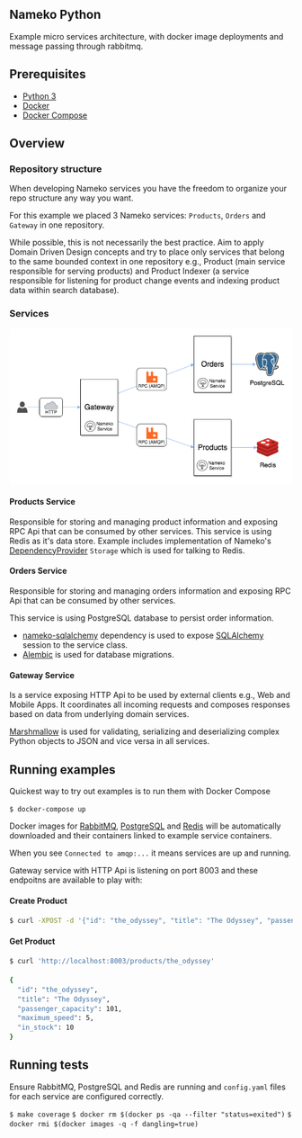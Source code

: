 ## Nameko Python
Example micro services architecture, with docker image deployments and message passing through rabbitmq.



## Prerequisites

* [Python 3](https://www.python.org/downloads/)
* [Docker](https://www.docker.com/)
* [Docker Compose](https://docs.docker.com/compose/)

## Overview

### Repository structure
When developing Nameko services you have the freedom to organize your repo structure any way you want.

For this example we placed 3 Nameko services: `Products`, `Orders` and `Gateway` in one repository.

While possible, this is not necessarily the best practice. Aim to apply Domain Driven Design concepts and try to place only services that belong to the same bounded context in one repository e.g., Product (main service responsible for serving products) and Product Indexer (a service responsible for listening for product change events and indexing product data within search database).

### Services

![Services](diagram.png)

#### Products Service

Responsible for storing and managing product information and exposing RPC Api that can be consumed by other services. This service is using Redis as it's data store. Example includes implementation of Nameko's [DependencyProvider](https://nameko.readthedocs.io/en/stable/key_concepts.html#dependency-injection) `Storage` which is used for talking to Redis.

#### Orders Service

Responsible for storing and managing orders information and exposing RPC Api that can be consumed by other services.

This service is using PostgreSQL database to persist order information.
- [nameko-sqlalchemy](https://pypi.python.org/pypi/nameko-sqlalchemy)  dependency is used to expose [SQLAlchemy](http://www.sqlalchemy.org/) session to the service class.
- [Alembic](https://pypi.python.org/pypi/alembic) is used for database migrations.

#### Gateway Service

Is a service exposing HTTP Api to be used by external clients e.g., Web and Mobile Apps. It coordinates all incoming requests and composes responses based on data from underlying domain services.

[Marshmallow](https://pypi.python.org/pypi/marshmallow) is used for validating, serializing and deserializing complex Python objects to JSON and vice versa in all services.

## Running examples

Quickest way to try out examples is to run them with Docker Compose

`$ docker-compose up`

Docker images for [RabbitMQ](https://hub.docker.com/_/rabbitmq/), [PostgreSQL](https://hub.docker.com/_/postgres/) and [Redis](https://hub.docker.com/_/redis/) will be automatically downloaded and their containers linked to example service containers.

When you see `Connected to amqp:...` it means services are up and running.

Gateway service with HTTP Api is listening on port 8003 and these endpoitns are available to play with:

#### Create Product

```sh
$ curl -XPOST -d '{"id": "the_odyssey", "title": "The Odyssey", "passenger_capacity": 101, "maximum_speed": 5, "in_stock": 10}' 'http://localhost:8003/products'
```

#### Get Product

```sh
$ curl 'http://localhost:8003/products/the_odyssey'

{
  "id": "the_odyssey",
  "title": "The Odyssey",
  "passenger_capacity": 101,
  "maximum_speed": 5,
  "in_stock": 10
}
```


## Running tests

Ensure RabbitMQ, PostgreSQL and Redis are running and `config.yaml` files for each service are configured correctly.

`$ make coverage`
`$ docker rm $(docker ps -qa --filter "status=exited")`
`$ docker rmi $(docker images -q -f dangling=true)`
